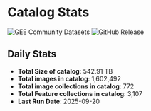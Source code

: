 # Catalog Stats

![GEE Community Datasets](https://img.shields.io/endpoint?url=https://gist.githubusercontent.com/samapriya/34bc0c1280d475d3a69e3b60a706226e/raw/community.json)
![GitHub Release](https://img.shields.io/github/v/release/samapriya/awesome-gee-community-datasets)

## Daily Stats

<!-- START_MARKER -->
* **Total Size of catalog**: 542.91 TB
* **Total images in catalog**: 1,602,492
* **Total image collections in catalog**: 772
* **Total Feature collections in catalog**: 3,107
* **Last Run Date**: 2025-09-20
<!-- END_MARKER -->
